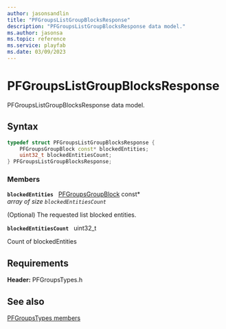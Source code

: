 ```yaml
---
author: jasonsandlin
title: "PFGroupsListGroupBlocksResponse"
description: "PFGroupsListGroupBlocksResponse data model."
ms.author: jasonsa
ms.topic: reference
ms.service: playfab
ms.date: 03/09/2023
---
```


# PFGroupsListGroupBlocksResponse  

PFGroupsListGroupBlocksResponse data model.  

## Syntax  
  
```cpp
typedef struct PFGroupsListGroupBlocksResponse {  
    PFGroupsGroupBlock const* blockedEntities;  
    uint32_t blockedEntitiesCount;  
} PFGroupsListGroupBlocksResponse;  
```
  
### Members  
  
**`blockedEntities`** &nbsp; [PFGroupsGroupBlock](pfgroupsgroupblock.md) const*  
*array of size `blockedEntitiesCount`*  
  
(Optional) The requested list blocked entities.
  
**`blockedEntitiesCount`** &nbsp; uint32_t  
  
Count of blockedEntities
  
  
## Requirements  
  
**Header:** PFGroupsTypes.h
  
## See also  
[PFGroupsTypes members](../pfgroupstypes_members.md)  

  
  
